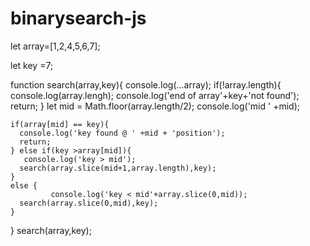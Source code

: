 # binarysearch-js

let array=[1,2,4,5,6,7];

let key =7;

  function search(array,key){
         console.log(...array);
     if(!array.length){
       console.log(array.lengh);
       console.log('end of array'+key+'not found');
       return;
     }
    let mid = Math.floor(array.length/2);
     console.log('mid ' +mid);
    
    if(array[mid] == key){
      console.log('key found @ ' +mid + 'position');
      return;
    } else if(key >array[mid]){
       console.log('key > mid');
      search(array.slice(mid+1,array.length),key);
    }
    else {
             console.log('key < mid'+array.slice(0,mid));
      search(array.slice(0,mid),key);
    }
    
       
  }
search(array,key);




